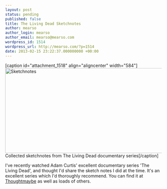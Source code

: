 ```yaml
---
layout: post
status: pending
published: false
title: The Living Dead Sketchnotes
author: mearso
author_login: mearso
author_email: mearso@mearso.com
wordpress_id: 1514
wordpress_url: http://mearso.com/?p=1514
date: 2013-02-15 23:22:37.000000000 +00:00
---
```

[caption id="attachment_1518" align="aligncenter" width="584"]<a href="http://mearso.com/wp-content/uploads/2013/02/living-dead-collected.png"><img src="http://mearso.com/wp-content/uploads/2013/02/living-dead-collected-1024x482.png" alt="Sketchnotes" width="584" height="274" class="size-large wp-image-1518" /></a> Collected sketchnotes from The Living Dead documentary series[/caption]

I've recently watched Adam Curtis' excellent documentary series 'The Living Dead', and thought I'd share the sketch notes I did at the time. It's an excellent series which I'd thoroughly recommend. You can find it at <a href="http://thoughtmaybe.com/the-living-dead/">Thoughtmaybe</a> as well as loads of others. 
